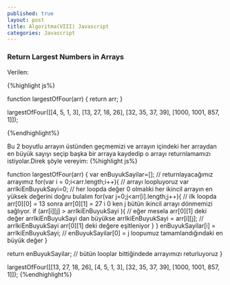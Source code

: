 ```yaml
---
published: true
layout: post
title: Algoritma(VIII) Javascript
categories: Javascript
---
```

### Return Largest Numbers in Arrays 

Verilen:

{%highlight js%}

function largestOfFour(arr) {
  return arr;
}

largestOfFour([[4, 5, 1, 3], [13, 27, 18, 26], [32, 35, 37, 39], [1000, 1001, 857, 1]]);

{%endhighlight%}

Bu 2 boyutlu arrayın üstünden geçmemizi ve arrayın içindeki her arraydan en büyük sayıyı seçip başka bir arraya kaydedip o arrayı returnlamamızı istiyolar.Direk şöyle vereyim:
{%highlight js%}

function largestOfFour(arr) {
 var enBuyukSayilar=[]; // returnlayacağımız arrayımız
  for(var i = 0;i<arr.length;i++){ // arrayı loopluyoruz
   var arrIkiEnBuyukSayi=0; // her loopda değer 0 olmalıki her ikincil arrayın en yüksek değerini doğru bulalım
    for(var j=0;j<arr[i].length;j++){ // ilk loopda arr[0][0] = 13 sonra arr[0][1] = 27 i 0 ken j bütün ikincil arrayı dönmemizi sağlıyor.
     if (arr[i][j] > arrIkiEnBuyukSayi ){ // eğer mesela arr[0][1] deki değer arrIkiEnBuyukSayi dan büyükse
      arrIkiEnBuyukSayi = arr[i][j]; // arrIkiEnBuyukSayi arr[0][1] deki değere eşitleniyor
    }
   }
   enBuyukSayilar[i] = arrIkiEnBuyukSayi; // enBuyukSayilar[0] = j loopumuz tamamlandığındaki en büyük değer
  }
  
  return enBuyukSayilar; // bütün looplar bittiğindede arrayımızı returluyoruz
}

largestOfFour([[13, 27, 18, 26], [4, 5, 1, 3], [32, 35, 37, 39], [1000, 1001, 857, 1]]);
{%endhighlight%}
